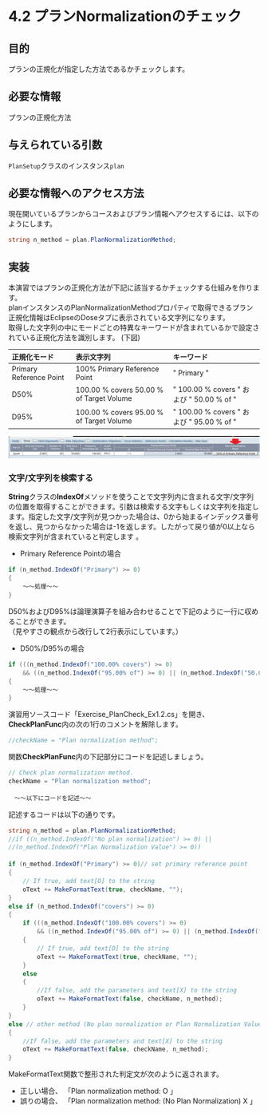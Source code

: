 # 4.2 プランNormalizationのチェック

## 目的

プランの正規化が指定した方法であるかチェックします。

## 必要な情報

プランの正規化方法

## 与えられている引数

`PlanSetup`クラスのインスタンス`plan`

## 必要な情報へのアクセス方法

現在開いているプランからコースおよびプラン情報へアクセスするには、以下のようにします。

```csharp
string n_method = plan.PlanNormalizationMethod;
```

## 実装

本演習ではプランの正規化方法が下記に該当するかチェックする仕組みを作ります。  
planインスタンスのPlanNormalizationMethodプロパティで取得できるプラン正規化情報はEclipseのDoseタブに表示されている文字列になります。  
取得した文字列の中にモードごとの特異なキーワードが含まれているかで設定されている正規化方法を識別します。
(下図)

| 正規化モード | 表示文字列 | キーワード |
|:-------|:------|:------|
| Primary Reference Point | 100% Primary Reference Point | " Primary " |
| D50% | 100.00 % covers 50.00 % of Target Volume | " 100.00 % covers " および " 50.00 % of "|
| D95% | 100.00 % covers 95.00 % of Target Volume | " 100.00 % covers " および " 95.00 % of "|

![fig1](../img/4_2_1.jpg)

### 文字/文字列を検索する

**String**クラスの**IndexOf**メソッドを使うことで文字列内に含まれる文字/文字列の位置を取得することができます。引数は検索する文字もしくは文字列を指定します。指定した文字/文字列が見つかった場合は、0から始まるインデックス番号を返し、見つからなかった場合は-1を返します。したがって戻り値が0以上なら検索文字列が含まれていると判定します
。
- Primary Reference Pointの場合

```csharp
if (n_method.IndexOf("Primary") >= 0)
{
    ～～処理～～
}
```

D50%およびD95%は論理演算子を組み合わせることで下記のように一行に収めることができます。  
（見やすさの観点から改行して2行表示にしています。）

- D50%/D95%の場合


```csharp
if (((n_method.IndexOf("100.00% covers") >= 0)
    && ((n_method.IndexOf("95.00% of") >= 0) || (n_method.IndexOf("50.00% of") >= 0))) == true)
{
    ～～処理～～
}
```

演習用ソースコード「Exercise_PlanCheck_Ex1.2.cs」を開き、**CheckPlanFunc**内の次の1行のコメントを解除します。

```csharp
//checkName = "Plan normalization method";
```

関数**CheckPlanFunc**内の下記部分にコードを記述しましょう。  

```csharp
// Check plan normalization method.
checkName = "Plan normalization method";

　～～以下にコードを記述～～
```

記述するコードは以下の通りです。

```csharp
string n_method = plan.PlanNormalizationMethod;
//if ((n_method.IndexOf("No plan normalization") >= 0) ||
//(n_method.IndexOf("Plan Normalization Value") >= 0))

if (n_method.IndexOf("Primary") >= 0)// set primary reference point
{
    // If true, add text[O] to the string 
    oText += MakeFormatText(true, checkName, "");
}
else if (n_method.IndexOf("covers") >= 0)
{
    if (((n_method.IndexOf("100.00% covers") >= 0)
        && ((n_method.IndexOf("95.00% of") >= 0) || (n_method.IndexOf("50.00% of") >= 0))) == true)
    {
        // If true, add text[O] to the string 
        oText += MakeFormatText(true, checkName, "");
    }
    else
    {
        //If false, add the parameters and text[X] to the string 
        oText += MakeFormatText(false, checkName, n_method);
    }
}
else // other method (No plan normalization or Plan Normalization Value)
{
    //If false, add the parameters and text[X] to the string 
    oText += MakeFormatText(false, checkName, n_method);
}
```

MakeFormatText関数で整形された判定文が次のように返されます。  

- 正しい場合、  「Plan normalization method: O 」  
- 誤りの場合、  「Plan normalization method: (No Plan Normalization) X 」  

